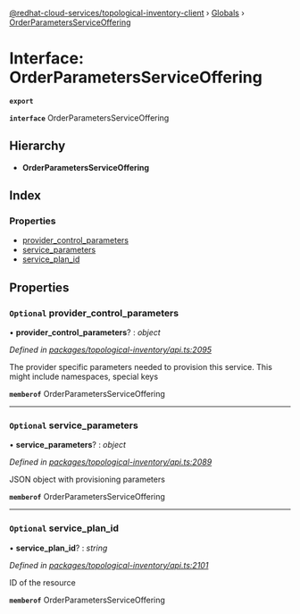 [@redhat-cloud-services/topological-inventory-client](../README.md) › [Globals](../globals.md) › [OrderParametersServiceOffering](orderparametersserviceoffering.md)

# Interface: OrderParametersServiceOffering

**`export`** 

**`interface`** OrderParametersServiceOffering

## Hierarchy

* **OrderParametersServiceOffering**

## Index

### Properties

* [provider_control_parameters](orderparametersserviceoffering.md#optional-provider_control_parameters)
* [service_parameters](orderparametersserviceoffering.md#optional-service_parameters)
* [service_plan_id](orderparametersserviceoffering.md#optional-service_plan_id)

## Properties

### `Optional` provider_control_parameters

• **provider_control_parameters**? : *object*

*Defined in [packages/topological-inventory/api.ts:2095](https://github.com/fhlavac/javascript-clients/blob/master/packages/topological-inventory/api.ts#L2095)*

The provider specific parameters needed to provision this service. This might include namespaces, special keys

**`memberof`** OrderParametersServiceOffering

___

### `Optional` service_parameters

• **service_parameters**? : *object*

*Defined in [packages/topological-inventory/api.ts:2089](https://github.com/fhlavac/javascript-clients/blob/master/packages/topological-inventory/api.ts#L2089)*

JSON object with provisioning parameters

**`memberof`** OrderParametersServiceOffering

___

### `Optional` service_plan_id

• **service_plan_id**? : *string*

*Defined in [packages/topological-inventory/api.ts:2101](https://github.com/fhlavac/javascript-clients/blob/master/packages/topological-inventory/api.ts#L2101)*

ID of the resource

**`memberof`** OrderParametersServiceOffering

